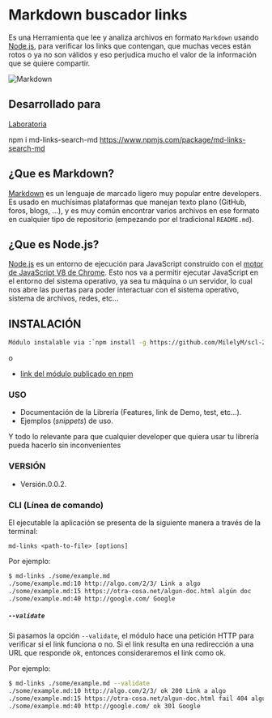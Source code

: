 # Markdown buscador links
Es una Herramienta  que lee y analiza archivos
en formato `Markdown` usando [Node.js](https://nodejs.org/), para verificar los links que contengan, que muchas veces están rotos o ya no son válidos y eso perjudica mucho el valor de
la información que se quiere compartir.

![Markdown](https://user-images.githubusercontent.com/39282714/47372707-ac71bc80-d6c0-11e8-9103-abc622dd1039.jpeg)

## Desarrollado para 
[Laboratoria](http://laboratoria.la)


npm i md-links-search-md
https://www.npmjs.com/package/md-links-search-md

 ## ¿Que es Markdown?

[Markdown](https://es.wikipedia.org/wiki/Markdown) es un lenguaje de marcado
ligero muy popular entre developers. Es usado en muchísimas plataformas que
manejan texto plano (GitHub, foros, blogs, ...), y es muy común
encontrar varios archivos en ese formato en cualquier tipo de repositorio
(empezando por el tradicional `README.md`).

## ¿Que es Node.js?

[Node.js](https://nodejs.org/es/) es un entorno de ejecución para JavaScript
construido con el [motor de JavaScript V8 de Chrome](https://developers.google.com/v8/).
Esto nos va a permitir ejecutar JavaScript en el entorno del sistema operativo,
ya sea tu máquina o un servidor, lo cual nos abre las puertas para poder interactuar con
el sistema operativo, sistema de archivos, redes, etc...


## INSTALACIÓN
```sh
Módulo instalable via :`npm install -g https://github.com/MilelyM/scl-2018-01-FE-markdown` 
```
o
- [link del módulo publicado en npm](https://www.npmjs.com/package/md-links-search-md) 

### USO

- Documentación de la Librería (Features, link de Demo, test, etc...).
- Ejemplos (_snippets_) de uso.

Y todo lo relevante para que cualquier developer que quiera usar tu librería pueda hacerlo sin inconvenientes

### VERSIÓN
- Versión.0.0.2.

### CLI (Línea de comando)

El ejecutable la aplicación se presenta de la siguiente
manera a través de la terminal:

`md-links <path-to-file> [options]`

Por ejemplo:

```sh
$ md-links ./some/example.md
./some/example.md:10 http://algo.com/2/3/ Link a algo
./some/example.md:15 https://otra-cosa.net/algun-doc.html algún doc
./some/example.md:40 http://google.com/ Google
```


##### `--validate`

Si pasamos la opción `--validate`, el módulo hace una petición HTTP para
verificar si el link funciona o no. Si el link resulta en una redirección a una
URL que responde ok, entonces consideraremos el link como ok.

Por ejemplo:

```sh
$ md-links ./some/example.md --validate
./some/example.md:10 http://algo.com/2/3/ ok 200 Link a algo
./some/example.md:15 https://otra-cosa.net/algun-doc.html fail 404 algún doc
./some/example.md:40 http://google.com/ ok 301 Google
```




